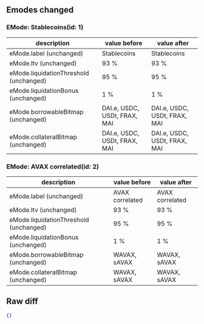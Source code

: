 ## Emodes changed

### EMode: Stablecoins(id: 1)

| description | value before | value after |
| --- | --- | --- |
| eMode.label (unchanged) | Stablecoins | Stablecoins |
| eMode.ltv (unchanged) | 93 % | 93 % |
| eMode.liquidationThreshold (unchanged) | 95 % | 95 % |
| eMode.liquidationBonus (unchanged) | 1 % | 1 % |
| eMode.borrowableBitmap (unchanged) | DAI.e, USDC, USDt, FRAX, MAI | DAI.e, USDC, USDt, FRAX, MAI |
| eMode.collateralBitmap (unchanged) | DAI.e, USDC, USDt, FRAX, MAI | DAI.e, USDC, USDt, FRAX, MAI |


### EMode: AVAX correlated(id: 2)

| description | value before | value after |
| --- | --- | --- |
| eMode.label (unchanged) | AVAX correlated | AVAX correlated |
| eMode.ltv (unchanged) | 93 % | 93 % |
| eMode.liquidationThreshold (unchanged) | 95 % | 95 % |
| eMode.liquidationBonus (unchanged) | 1 % | 1 % |
| eMode.borrowableBitmap (unchanged) | WAVAX, sAVAX | WAVAX, sAVAX |
| eMode.collateralBitmap (unchanged) | WAVAX, sAVAX | WAVAX, sAVAX |


## Raw diff

```json
{}
```